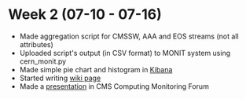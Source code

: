 # Week 2 (07-10 - 07-16)

*   Made aggregation script for CMSSW, AAA and EOS streams (not all attributes)
*   Uploaded script's output (in CSV format) to MONIT system using cern_monit.py
*   Made simple pie chart and histogram in [Kibana](https://monit-kibana.cern.ch)
*   Started writing [wiki page](https://github.com/justinasr/CMSSpark/wiki)
*   Made a [presentation](./Presentations/Presentation_Justinas_Rumsevicius_2017-07-12.pdf) in CMS Computing Monitoring Forum
